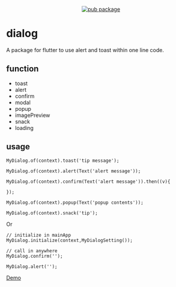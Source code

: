 
<p align="center">
    <a href="https://pub.dartlang.org/packages/shirne_dialog">
        <img src="https://img.shields.io/pub/v/shirne_dialog.svg" alt="pub package" />
    </a>
</p>

# dialog

A package for flutter to use alert and toast within one line code.

## function

* toast
* alert
* confirm
* modal
* popup
* imagePreview
* snack
* loading

## usage

```
MyDialog.of(context).toast('tip message');

MyDialog.of(context).alert(Text('alert message'));

MyDialog.of(context).confirm(Text('alert message')).then((v){

});

MyDialog.of(context).popup(Text('popup contents'));

MyDialog.of(context).snack('tip');
```

Or 
```
// initialize in mainApp
MyDialog.initialize(context,MyDialogSetting());

// call in anywhere
MyDialog.confirm('');

MyDialog.alert('');

```

[Demo](https://www.shirne.com/demo/easydialog/)